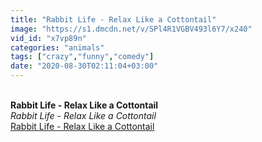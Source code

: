 ```yaml
---
title: "Rabbit Life - Relax Like a Cottontail"
image: "https://s1.dmcdn.net/v/SPl4R1VGBV493l6Y7/x240"
vid_id: "x7vp89n"
categories: "animals"
tags: ["crazy","funny","comedy"]
date: "2020-08-30T02:11:04+03:00"
---
```

<br><b>Rabbit Life - Relax Like a Cottontail</b><br> <i>Rabbit Life - Relax Like a Cottontail</i><br> <u>Rabbit Life - Relax Like a Cottontail</u>
